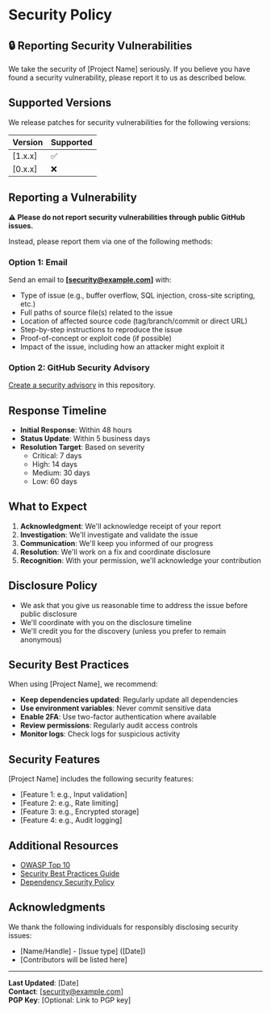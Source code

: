 <!-- 
TEMPLATE: Security Policy
VERSION: 1.0.0
UPDATED: 2025-08-15
AUTHOR: DePalma Workwear Limited

INSTRUCTIONS:
1. Save as "SECURITY.md" in repository root
2. Update contact information and timelines
3. GitHub will display this in the Security tab
4. Remove these HTML comments before committing
-->

# Security Policy

## 🔒 Reporting Security Vulnerabilities

We take the security of [Project Name] seriously. If you believe you have found a security vulnerability, please report it to us as described below.

## Supported Versions

We release patches for security vulnerabilities for the following versions:

| Version | Supported          |
| ------- | ------------------ |
| [1.x.x] | :white_check_mark: |
| [0.x.x] | :x:                |

## Reporting a Vulnerability

**⚠️ Please do not report security vulnerabilities through public GitHub issues.**

Instead, please report them via one of the following methods:

### Option 1: Email
Send an email to **[security@example.com]** with:
- Type of issue (e.g., buffer overflow, SQL injection, cross-site scripting, etc.)
- Full paths of source file(s) related to the issue
- Location of affected source code (tag/branch/commit or direct URL)
- Step-by-step instructions to reproduce the issue
- Proof-of-concept or exploit code (if possible)
- Impact of the issue, including how an attacker might exploit it

### Option 2: GitHub Security Advisory
[Create a security advisory](https://github.com/[organization]/[repository]/security/advisories/new) in this repository.

## Response Timeline

- **Initial Response**: Within 48 hours
- **Status Update**: Within 5 business days
- **Resolution Target**: Based on severity
  - Critical: 7 days
  - High: 14 days
  - Medium: 30 days
  - Low: 60 days

## What to Expect

1. **Acknowledgment**: We'll acknowledge receipt of your report
2. **Investigation**: We'll investigate and validate the issue
3. **Communication**: We'll keep you informed of our progress
4. **Resolution**: We'll work on a fix and coordinate disclosure
5. **Recognition**: With your permission, we'll acknowledge your contribution

## Disclosure Policy

- We ask that you give us reasonable time to address the issue before public disclosure
- We'll coordinate with you on the disclosure timeline
- We'll credit you for the discovery (unless you prefer to remain anonymous)

## Security Best Practices

When using [Project Name], we recommend:

- **Keep dependencies updated**: Regularly update all dependencies
- **Use environment variables**: Never commit sensitive data
- **Enable 2FA**: Use two-factor authentication where available
- **Review permissions**: Regularly audit access controls
- **Monitor logs**: Check logs for suspicious activity

## Security Features

[Project Name] includes the following security features:

- [Feature 1: e.g., Input validation]
- [Feature 2: e.g., Rate limiting]
- [Feature 3: e.g., Encrypted storage]
- [Feature 4: e.g., Audit logging]

## Additional Resources

- [OWASP Top 10](https://owasp.org/www-project-top-ten/)
- [Security Best Practices Guide](docs/security-guide.md)
- [Dependency Security Policy](docs/dependencies.md)

## Acknowledgments

We thank the following individuals for responsibly disclosing security issues:

- [Name/Handle] - [Issue type] ([Date])
- [Contributors will be listed here]

---

**Last Updated**: [Date]  
**Contact**: [security@example.com]  
**PGP Key**: [Optional: Link to PGP key]